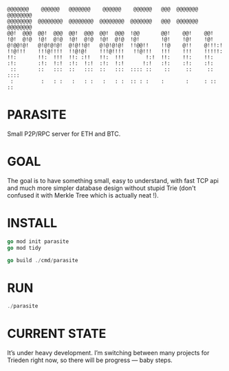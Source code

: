 ```
@@@@@@@    @@@@@@   @@@@@@@    @@@@@@    @@@@@@   @@@  @@@@@@@  @@@@@@@@
@@@@@@@@  @@@@@@@@  @@@@@@@@  @@@@@@@@  @@@@@@@   @@@  @@@@@@@  @@@@@@@@
@@!  @@@  @@!  @@@  @@!  @@@  @@!  @@@  !@@       @@!    @@!    @@!
!@!  @!@  !@!  @!@  !@!  @!@  !@!  @!@  !@!       !@!    !@!    !@!
@!@@!@!   @!@!@!@!  @!@!!@!   @!@!@!@!  !!@@!!    !!@    @!!    @!!!:!
!!@!!!    !!!@!!!!  !!@!@!    !!!@!!!!   !!@!!!   !!!    !!!    !!!!!:
!!:       !!:  !!!  !!: :!!   !!:  !!!       !:!  !!:    !!:    !!:
:!:       :!:  !:!  :!:  !:!  :!:  !:!      !:!   :!:    :!:    :!:
 ::       ::   :::  ::   :::  ::   :::  :::: ::    ::     ::     :: ::::
 :         :   : :   :   : :   :   : :  :: : :    :       :     : :: ::

```

# PARASITE

Small P2P/RPC server for ETH and BTC.

# GOAL
The goal is to have something small, easy to understand, with fast TCP api and much more simpler database design without stupid Trie (don't confused it with Merkle Tree which is actually neat !).

# INSTALL
```go
go mod init parasite
go mod tidy

go build ./cmd/parasite
```

# RUN
```go
./parasite
```
# CURRENT STATE
It’s under heavy development. I’m switching between many projects for Trieden right now, so there will be progress — baby steps.
